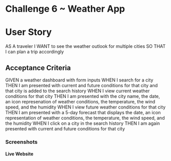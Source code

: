 # Challenge 6 ~ Weather App

<h1> User Story </h1>
<p> 
AS A traveler
I WANT to see the weather outlook for multiple cities
SO THAT I can plan a trip accordingly
</p>

<h2> Acceptance Criteria </h2>
<p>
GIVEN a weather dashboard with form inputs
WHEN I search for a city
THEN I am presented with current and future conditions for that city and that city is added to the search history
WHEN I view current weather conditions for that city 
THEN I am presented with the city name, the date, an icon represenation of weather conditions, the temperature, the wind speed, and the humidity
WHEN I view future weather conditions for that city
THEN I am presented with a 5-day forecast that displays the date, an icon representation of weather conditions, the temperature, the wind speed, and the humidity
WHEN I click on a city in the search history
THEN I am again presented with current and future conditions for that city
</p>

<h3> Screenshots </h3>

<h4> Live Website </h4>
